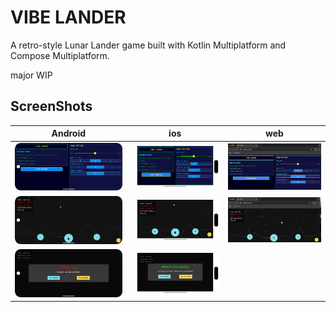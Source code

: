 # VIBE LANDER

A retro-style Lunar Lander game built with Kotlin Multiplatform and Compose Multiplatform.

major WIP

## ScreenShots
| Android           | ios                                                | web   |
|-------------------|----------------------------------------------------|-------|
| ![Android Start](docs/android-start.png) | ![ios Start](docs/ios-start.png )                  | ![web Start](docs/web-start.png) |
| ![Android Play](docs/android-play.png)           | ![ios Play](docs/ios-play.png)  | ![web Play](docs/web-play.png) |
| ![Android Game Over](docs/android-gameover.png)    | ![ios Game Over](docs/ios-gameover.png) |  |
